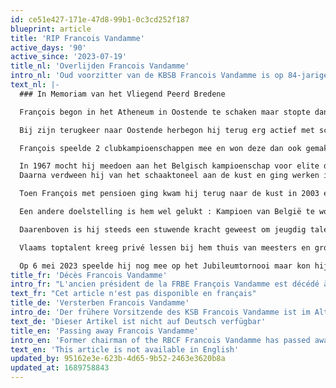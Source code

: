 ```yaml
---
id: ce51e427-171e-47d8-99b1-0c3cd252f187
blueprint: article
title: 'RIP Francois Vandamme'
active_days: '90'
active_since: '2023-07-19'
title_nl: 'Overlijden Francois Vandamme'
intro_nl: 'Oud voorzitter van de KBSB Francois Vandamme is op 84-jarige leeftijd overleden'
text_nl: |-
  ### In Memoriam van het Vliegend Peerd Bredene

  François begon in het Atheneum in Oostende te schaken maar stopte dan een aantal jaren met het schaakspel door studies en werk. De rest van zijn schaak-carrière ging het zo verder zoals ook bij veel andere schakers : studies , gezin  en werk maken dat een hobby onderbroken wordt.

  Bij zijn terugkeer naar Oostende herbegon hij terug erg actief met schaken rond 1965. Zijn hoofdclub was de KOSK maar zoals nog andere fervente schakers zoals onze eerste 2 voorzitters dr Willy Gesquière en Carlos Vantuyne hadden zij niet genoeg met 1 club en speelden in 2 clubs mee.

  François speelde 2 clubkampioenschappen mee en won deze dan ook gemakkelijk in 1966 en 1969. Naast deze langere competities werd hij ook snelschaak kampioen van de club in 1966 en 1968.

  In 1967 mocht hij meedoen aan het Belgisch kampioenschap voor elite dat in Oostende werd georganiseerd. Daar werd hij 11e op 12 en scoorde dus net als zijn voorgangers Willy Gesquière en Carlos Vantuyne in het Belgisch kampioenschap van 1957 in Blankenberge.
  Daarna verdween hij van het schaaktoneel aan de kust en ging werken in Brussel en het buitenland. 

  Toen François met pensioen ging kwam hij terug naar de kust in 2003 en begon terug actief met het schaakleven. Hij was erg ambitieus en werd voorzitter van de Belgische Schaakbond en ook Liga voorzitter van West-Vlaanderen. Eén van zijn doelstellingen was schaken te laten erkennen als sport in plaats van cultuur maar noch hij noch zijn opvolgers zijn nu 20 jaar later hierin gelukt.

  Een andere doelstelling is hem wel gelukt : Kampioen van België te worden met Het Vliegend Peerd in 2008. Om dit doel te bereiken sponsorde hij persoonlijk als een mecenas een resem Internationale schaakmeesters en schaak-grootmeesters.

  Daarenboven is hij steeds een stuwende kracht geweest om jeugdig talent te steunen. Vanaf 2004 startte hij in de club terug de lessen aan de jeugd die sedertdien onafgebroken doorgaan (zie Hoofdstuk 3 C3). 

  Vlaams toptalent kreeg privé lessen bij hem thuis van meesters en grootmeesters op zaterdag toen die in de periode 2005-2008 interclub voor Het Vliegend Peerd op zondag kwamen spelen. Deze jongeren konden dan ook in de diverse Interclub ploegen meespelen en ervaring opdoen tegen sterke tegen-standers. Enkele namen : Tanguy Ringoir is nu Internationaal Grootmeester en woont nu in de Verenigde Staten en was kampioen van België in 2012 en 2013 en clubkampioen in 2009; Stef Soors is nu Internationaal Meester; Jason Vandenberghe en later ook Yari Coucke van het plaatselijk talent kregen bij hem lessen.

  Op 6 mei 2023 speelde hij nog mee op het Jubileumtornooi maar kon hij spijtig genoeg de officiële huldiging op het gemeentehuis op 25 november niet meer meemaken .
title_fr: 'Décès Francois Vandamme'
intro_fr: "L'ancien président de la FRBE François Vandamme est décédé à l'âge de 84 ans"
text_fr: "Cet article n'est pas disponible en français"
title_de: 'Versterben Francois Vandamme'
intro_de: 'Der frühere Vorsitzende des KSB Francois Vandamme ist im Alter von 84 Jahren verstorben'
text_de: 'Dieser Artikel ist nicht auf Deutsch verfügbar'
title_en: 'Passing away Francois Vandamme'
intro_en: 'Former chairman of the RBCF Francois Vandamme has passed away at the age of 84'
text_en: 'This article is not available in English'
updated_by: 95162e3e-623b-4d65-9b52-2463e3620b8a
updated_at: 1689758843
---
```

